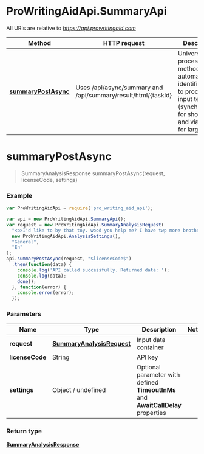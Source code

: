 # ProWritingAidApi.SummaryApi

All URIs are relative to *https://api.prowritingaid.com*

Method | HTTP request | Description
------------- | ------------- | -------------
[**summaryPostAsync**](SummaryApi.md#summaryPostAsync) | Uses /api/async/summary and /api/summary/result/html/{taskId} | Universal processing method automatically identifies how to process input text (synchronously for short texts and via queue for large texts)


<a name="summaryPostAsync"></a>
# **summaryPostAsync**
> SummaryAnalysisResponse summaryPostAsync(request, licenseCode, settings)



### Example
```javascript
var ProWritingAidApi = require('pro_writing_aid_api');

var api = new ProWritingAidApi.SummaryApi();
var request = new ProWritingAidApi.SummaryAnalysisRequest(
  "<p>I'd like to by that toy. wood you help me? I have twp more brothers.</p>",
  new ProWritingAidApi.AnalysisSettings(),
  "General",
  "En"
);
api.summaryPostAsync(request, "$licenseCode$")
  .then(function(data) {
    console.log('API called successfully. Returned data: ');
    console.log(data);
    done();
  }, function(error) {
    console.error(error);
  });

```

### Parameters

Name | Type | Description  | Notes
------------- | ------------- | ------------- | -------------
 **request** | [**SummaryAnalysisRequest**](SummaryAnalysisRequest.md)| Input data container |
 **licenseCode** | String | API key |
 **settings** | Object / undefined | Optional parameter with defined **TimeoutInMs** and **AwaitCallDelay** properties |


### Return type

[**SummaryAnalysisResponse**](SummaryAnalysisResponse.md)


